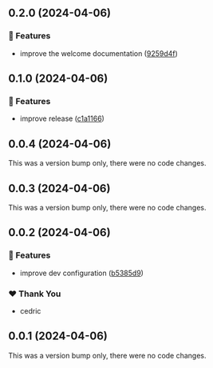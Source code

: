 ## 0.2.0 (2024-04-06)

### 🚀 Features

- improve the welcome documentation ([9259d4f](https://github.com/Sitedia/my-events/commit/9259d4f))

## 0.1.0 (2024-04-06)

### 🚀 Features

- improve release ([c1a1166](https://github.com/Sitedia/my-events/commit/c1a1166))

## 0.0.4 (2024-04-06)

This was a version bump only, there were no code changes.

## 0.0.3 (2024-04-06)

This was a version bump only, there were no code changes.

## 0.0.2 (2024-04-06)

### 🚀 Features

- improve dev configuration ([b5385d9](https://github.com/Sitedia/my-events/commit/b5385d9))

### ❤️ Thank You

- cedric

## 0.0.1 (2024-04-06)

This was a version bump only, there were no code changes.
